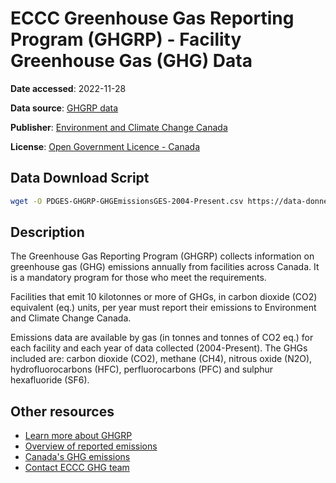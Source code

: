 # ECCC Greenhouse Gas Reporting Program (GHGRP)  - Facility Greenhouse Gas (GHG) Data

**Date accessed**: 2022-11-28

**Data source**: [GHGRP data](https://open.canada.ca/data/en/dataset/a8ba14b7-7f23-462a-bdbb-83b0ef629823)

**Publisher**: [Environment and Climate Change Canada](https://www.canada.ca/en/environment-climate-change.html)

**License**: [Open Government Licence - Canada](https://open.canada.ca/en/open-government-licence-canada)

## Data Download Script
```sh
wget -O PDGES-GHGRP-GHGEmissionsGES-2004-Present.csv https://data-donnees.ec.gc.ca/data/substances/monitor/greenhouse-gas-reporting-program-ghgrp-facility-greenhouse-gas-ghg-data/PDGES-GHGRP-GHGEmissionsGES-2004-Present.csv
```

## Description
The Greenhouse Gas Reporting Program (GHGRP) collects information on greenhouse gas (GHG) emissions annually from facilities across Canada. It is a mandatory program for those who meet the requirements.

Facilities that emit 10 kilotonnes or more of GHGs, in carbon dioxide (CO2) equivalent (eq.) units, per year must report their emissions to Environment and Climate Change Canada.

Emissions data are available by gas (in tonnes and tonnes of CO2 eq.) for each facility and each year of data collected (2004-Present). The GHGs included are: carbon dioxide (CO2), methane (CH4), nitrous oxide (N2O), hydrofluorocarbons (HFC), perfluorocarbons (PFC) and sulphur hexafluoride (SF6).

## Other resources
- [Learn more about GHGRP](https://www.canada.ca/en/environment-climate-change/services/climate-change/greenhouse-gas-emissions/facility-reporting.html)
- [Overview of reported emissions](https://www.canada.ca/en/environment-climate-change/services/climate-change/greenhouse-gas-emissions/facility-reporting/data.html)
- [Canada's GHG emissions](https://www.canada.ca/en/environment-climate-change/services/climate-change/greenhouse-gas-emissions.html)
- [Contact ECCC GHG team](https://www.canada.ca/en/environment-climate-change/services/climate-change/greenhouse-gas-emissions/contact-team.html)
